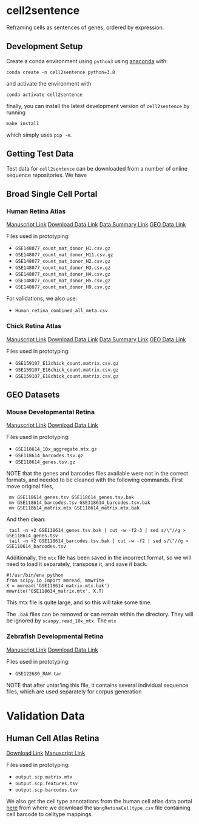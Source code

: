 # cell2sentence

Reframing cells as sentences of genes, ordered by expression.

## Development Setup

Create a conda environment using `python3` using 
[anaconda](https://docs.anaconda.com/anaconda/install/) with:

    conda create -n cell2sentence python=3.8

and activate the environment with

    conda activate cell2sentence

finally, you can install the latest development version of `cell2sentence` by
running

    make install

which simply uses `pip -e`.

## Getting Test Data

Test data for `cell2sentence` can be downloaded from a number of online
sequence repositories. We have 

## Broad Single Cell Portal
### Human Retina Atlas
[Manuscript Link](https://pubmed.ncbi.nlm.nih.gov/32555229/)
[Download Data Link](https://singlecell.broadinstitute.org/single_cell/study/SCP839/cell-atlas-of-the-human-fovea-and-peripheral-retina#study-download)
[Data Summary Link](https://singlecell.broadinstitute.org/single_cell/study/SCP839/cell-atlas-of-the-human-fovea-and-peripheral-retina#study-summary)
[GEO Data Link](https://www.ncbi.nlm.nih.gov/geo/query/acc.cgi?acc=GSE148077)

Files used in prototyping:
- `GSE148077_count_mat_donor_H1.csv.gz`
- `GSE148077_count_mat_donor_H11.csv.gz`
- `GSE148077_count_mat_donor_H2.csv.gz`
- `GSE148077_count_mat_donor_H3.csv.gz`
- `GSE148077_count_mat_donor_H4.csv.gz`
- `GSE148077_count_mat_donor_H5.csv.gz`
- `GSE148077_count_mat_donor_H9.csv.gz`

For validations, we also use:
- `Human_retina_combined_all_meta.csv`

### Chick Retina Atlas
[Manuscript Link](https://pubmed.ncbi.nlm.nih.gov/33393903/)
[Download Data Link](https://singlecell.broadinstitute.org/single_cell/study/SCP1159/a-cell-atlas-of-the-chick-retina-based-on-single-cell-transcriptomics#study-download)
[Data Summary Link](https://singlecell.broadinstitute.org/single_cell/study/SCP1159/a-cell-atlas-of-the-chick-retina-based-on-single-cell-transcriptomics#study-summary)
[GEO Data Link](https://www.ncbi.nlm.nih.gov/geo/query/acc.cgi?acc=GSE159107)

Files used in prototyping:
- `GSE159107_E12chick_count.matrix.csv.gz`
- `GSE159107_E16chick_count.matrix.csv.gz`
- `GSE159107_E18chick_count.matrix.csv.gz`

## GEO Datasets
### Mouse Developmental Retina
[Manuscript Link](https://pubmed.ncbi.nlm.nih.gov/31128945/)
[Download Data Link](https://www.ncbi.nlm.nih.gov/geo/query/acc.cgi?acc=GSE118614)

Files used in prototyping:
- `GSE118614_10x_aggregate.mtx.gz`
- `GSE118614_barcodes.tsv.gz`
- `GSE118614_genes.tsv.gz`

NOTE that the genes and barcodes files available were not in the correct
formats, and needed to be cleaned with the following commands.  First move
original files,

     mv GSE118614_genes.tsv GSE118614_genes.tsv.bak
     mv GSE118614_barcodes.tsv GSE118614_barcodes.tsv.bak
     mv GSE118614_matrix.mtx GSE118614_matrix.mtx.bak

And then clean:

     tail -n +2 GSE118614_genes.tsv.bak | cut -w -f2-3 | sed s/\"//g > GSE118614_genes.tsv
     tail -n +2 GSE118614_barcodes.tsv.bak | cut -w -f2 | sed s/\"//g > GSE118614_barcodes.tsv

Additionally, the `mtx` file has been saved in the incorrect format, so
we will need to load it separately, transpose it, and save it back.

    #!/usr/bin/env python
    from scipy.io import mmread, mmwrite
    X = mmread('GSE118614_matrix.mtx.bak')
    mmwrite('GSE118614_matrix.mtx', X.T)

This mtx file is quite large, and so this will take some time.


The `.bak` files can be removed or can remain within the directory. They
will be ignored by `scanpy.read_10x_mtx`.  The `mtx`

### Zebrafish Developmental Retina
[Manuscript Link](https://pubmed.ncbi.nlm.nih.gov/32467236/)
[Download Data Link](https://www.ncbi.nlm.nih.gov/geo/query/acc.cgi?acc=GSE122680)

Files used in prototyping:
- `GSE122680_RAW.tar`

NOTE that after untar'ing this file, it contains several individual sequence
files, which are used separately for corpus generation 

# Validation Data
## Human Cell Atlas Retina
[Download Link](https://singlecell.broadinstitute.org/single_cell/study/SCP737/hca-wongadultretina-retina-cumulus#study-download)
[Manuscript Link](https://www.embopress.org/doi/full/10.15252/embj.2018100811#:~:text=The%20transcriptome%20of%20human%20neural,cells%20or%20primary%20retinal%20cells.)

Files used in prototyping:
- `output.scp.matrix.mtx`
- `output.scp.features.tsv`
- `output.scp.barcodes.tsv`

We also get the cell type annotations from the human cell atlas data portal [here](https://data.humancellatlas.org/explore/projects/8185730f-4113-40d3-9cc3-929271784c2b/project-matrices)
from where we download the `WongRetinaCelltype.csv` file containing cell barcode to celltype mappings.



